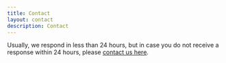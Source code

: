 ```yaml
---
title: Contact
layout: contact
description: Contact
---
```



Usually, we respond in less than 24 hours, but in case you do not receive a response within 24 hours, please [contact us here](mailto:tiwari.ayush2412@gmail.com).
